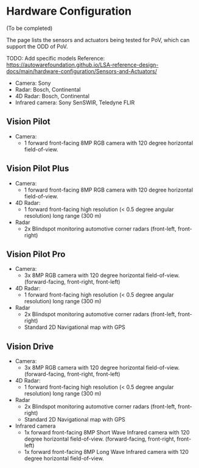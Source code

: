 # Hardware Configuration

(To be completed)

The page lists the sensors and actuators being tested for PoV, which can support the ODD of PoV.

TODO: Add specific models
Reference: https://autowarefoundation.github.io/LSA-reference-design-docs/main/hardware-configuration/Sensors-and-Actuators/

- Camera: Sony
- Radar: Bosch, Continental
- 4D Radar: Bosch, Continental
- Infrared camera: Sony SenSWIR, Teledyne FLIR

## Vision Pilot

- Camera:
    - 1 forward front-facing 8MP RGB camera with 120 degree horizontal field-of-view.

## Vision Pilot Plus

- Camera:
    - 1 forward front-facing 8MP RGB camera with 120 degree horizontal field-of-view.
- 4D Radar:
    - 1 forward front-facing high resolution (< 0.5 degree angular resolution) long range (300 m)
- Radar
    - 2x Blindspot monitoring automotive corner radars (front-left, front-right)

## Vision Pilot Pro

- Camera:
    - 3x 8MP RGB camera with 120 degree horizontal field-of-view. (forward-facing, front-right, front-left)
- 4D Radar:
    - 1 forward front-facing high resolution (< 0.5 degree angular resolution) long range (300 m)
- Radar
    - 2x Blindspot monitoring automotive corner radars (front-left, front-right)
    - Standard 2D Navigational map with GPS

## Vision Drive

- Camera:
    - 3x 8MP RGB camera with 120 degree horizontal field-of-view. (forward-facing, front-right, front-left)
- 4D Radar:
    - 1 forward front-facing high resolution (< 0.5 degree angular resolution) long range (300 m)
- Radar
    - 2x Blindspot monitoring automotive corner radars (front-left, front-right)
    - Standard 2D Navigational map with GPS
- Infrared camera
    - 1x forward front-facing 8MP Short Wave Infrared camera with 120 degree horizontal field-of-view. (forward-facing, front-right, front-left)
    - 1x forward front-facing 8MP Long Wave Infrared camera with 120 degree horizontal field-of-view.
